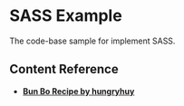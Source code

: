 # SASS Example

The code-base sample for implement SASS.

## Content Reference

- [__Bun Bo Recipe by hungryhuy__](https://www.hungryhuy.com/bun-bo-hue-recipe/)
